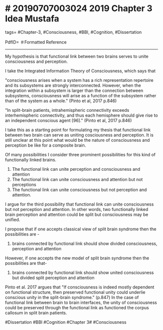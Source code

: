 # \# 20190707003024 2019 Chapter 3 Idea Mustafa

tags= #Chapter-3, #Consciousness, #BBI, #Cognition, #Dissertation

PdfID= ＃Formatted Reference

------------------------------------------------------------------------

My hypothesis is that functional link between two brains serves to unite consciousness and perception.

I take the Integrated Information Theory of Consciousness, which says that

\"consciousness arises when a system has a rich representation repertoire and its subsystems are strongly interconnected. However, when the integration within a subsystem is larger than the connection between subsystems, consciousness will arise as a function of the subsystem rather than of the system as a whole.\" (Pinto et al, 2017 p.846)

\"In split-brain patients, intrahemispheric connectivity exceeds interhemispheric connectivity, and thus each hemisphere should give rise to an independent conscious agent \[96\].\" (Pinto et al, 2017 p.846)

I take this as a starting point for formulating my thesis that functional link between two brain can serve as uniting cosciousness and perception. It is still unclear at this point what would be the nature of consciousness and perception be like for a composite brain.

Of many possibilities I consider three prominent possibilities for this kind of functionally linked brains.

1.  The functional link can unite perception and consciousness and attention
2.  The functional link can unite consciousness and attention but not perceptions
3.  The functional link can unite consciousness but not perception and attention.

I argue for the third possibility that functional link can unite consciousness but not perception and attention. In other words, two functionally linked brain perception and attention could be split but consciousness may be unified.

I propose that if one accepts classical view of split brain syndrome then the possibilities are -

1.  brains connected by functional link should show divided consciousness, perception and attention

However, if one accepts the new model of split brain syndrome then the possibilities are that-

1.  brains connected by functional link should show united consciousness but divided split perception and attention

Pinto et al. 2017 argues that \"If consciousness is indeed mostly dependent on functional structure, then preserved functional unity could underlie conscious unity in the split-brain syndrome.\" (p.847) In the case of functional link between brain to brain interfaces, the unity of consciousness could be preserved through the functional link as functioned the corpus callosum in split brain patients.

\#Dissertation \#BBI \#Cognition \#Chapter 3\# \#Consciousness

